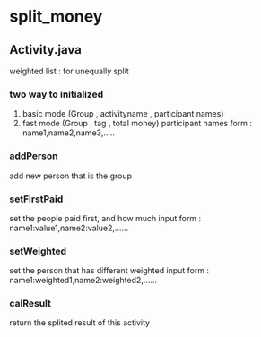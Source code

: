# split_money

## Activity.java
weighted list : for unequally split 

### two way to initialized
1. basic mode (Group , activityname , participant names)
2. fast mode (Group , tag , total money)
participant names form : name1,name2,name3,.....

### addPerson
add new person that is the group

### setFirstPaid
set the people paid first, and how much
input form : name1:value1,name2:value2,......

### setWeighted
set the person that has different weighted
input form : name1:weighted1,name2:weighted2,......

### calResult 
return the splited result of this activity 
